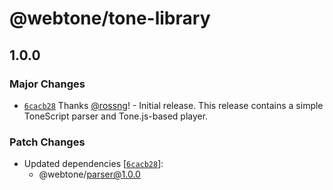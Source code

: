 # @webtone/tone-library

## 1.0.0

### Major Changes

- [`6cacb28`](https://github.com/rossng/webtone/commit/6cacb28980b433d41c28238ba18cbe343ed81c68) Thanks [@rossng](https://github.com/rossng)! - Initial release. This release contains a simple ToneScript parser and Tone.js-based player.

### Patch Changes

- Updated dependencies [[`6cacb28`](https://github.com/rossng/webtone/commit/6cacb28980b433d41c28238ba18cbe343ed81c68)]:
  - @webtone/parser@1.0.0
